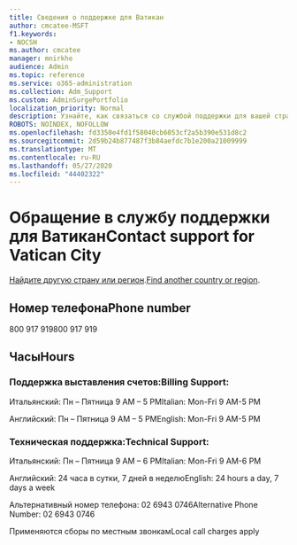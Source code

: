 ```yaml
---
title: Сведения о поддержке для Ватикан
author: cmcatee-MSFT
f1.keywords:
- NOCSH
ms.author: cmcatee
manager: mnirkhe
audience: Admin
ms.topic: reference
ms.service: o365-administration
ms.collection: Adm_Support
ms.custom: AdminSurgePortfolio
localization_priority: Normal
description: Узнайте, как связаться со службой поддержки для вашей страны или региона.
ROBOTS: NOINDEX, NOFOLLOW
ms.openlocfilehash: fd3350e4fd1f58040cb6053cf2a5b390e531d8c2
ms.sourcegitcommit: 2d59b24b877487f3b84aefdc7b1e200a21009999
ms.translationtype: MT
ms.contentlocale: ru-RU
ms.lasthandoff: 05/27/2020
ms.locfileid: "44402322"
---
```

# <a name="contact-support-for-vatican-city"></a><span data-ttu-id="84cc2-103">Обращение в службу поддержки для Ватикан</span><span class="sxs-lookup"><span data-stu-id="84cc2-103">Contact support for Vatican City</span></span>

<span data-ttu-id="84cc2-104">[Найдите другую страну или регион](../contact-support-for-business-products.md).</span><span class="sxs-lookup"><span data-stu-id="84cc2-104">[Find another country or region](../contact-support-for-business-products.md).</span></span>

## <a name="phone-number"></a><span data-ttu-id="84cc2-105">Номер телефона</span><span class="sxs-lookup"><span data-stu-id="84cc2-105">Phone number</span></span>
<span data-ttu-id="84cc2-106">800 917 919</span><span class="sxs-lookup"><span data-stu-id="84cc2-106">800 917 919</span></span>

## <a name="hours"></a><span data-ttu-id="84cc2-107">Часы</span><span class="sxs-lookup"><span data-stu-id="84cc2-107">Hours</span></span>
### <a name="billing-support"></a><span data-ttu-id="84cc2-108">Поддержка выставления счетов:</span><span class="sxs-lookup"><span data-stu-id="84cc2-108">Billing Support:</span></span>

<span data-ttu-id="84cc2-109">Итальянский: Пн – Пятница 9 AM – 5 PM</span><span class="sxs-lookup"><span data-stu-id="84cc2-109">Italian: Mon-Fri 9 AM-5 PM</span></span>

<span data-ttu-id="84cc2-110">Английский: Пн – Пятница 9 AM – 5 PM</span><span class="sxs-lookup"><span data-stu-id="84cc2-110">English: Mon-Fri 9 AM-5 PM</span></span>

### <a name="technical-support"></a><span data-ttu-id="84cc2-111">Техническая поддержка:</span><span class="sxs-lookup"><span data-stu-id="84cc2-111">Technical Support:</span></span>

<span data-ttu-id="84cc2-112">Итальянский: Пн – Пятница 9 AM – 6 PM</span><span class="sxs-lookup"><span data-stu-id="84cc2-112">Italian: Mon-Fri 9 AM-6 PM</span></span>

<span data-ttu-id="84cc2-113">Английский: 24 часа в сутки, 7 дней в неделю</span><span class="sxs-lookup"><span data-stu-id="84cc2-113">English: 24 hours a day, 7 days a week</span></span>

<span data-ttu-id="84cc2-114">Альтернативный номер телефона: 02 6943 0746</span><span class="sxs-lookup"><span data-stu-id="84cc2-114">Alternative Phone Number: 02 6943 0746</span></span>

<span data-ttu-id="84cc2-115">Применяются сборы по местным звонкам</span><span class="sxs-lookup"><span data-stu-id="84cc2-115">Local call charges apply</span></span>
